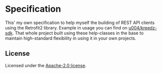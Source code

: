 [kreedz-sdk]: https://github.com/u004/kreedz-sdk

# Specification
This' my own specification to help myself the building
of REST API clients using the Retrofit2 library.
Example in usage you can find on [u004/kreedz-sdk][kreedz-sdk].
That whole project built using these help-classes in the base
to maintain high-standard flexibility in using it in your own projects.

## License
Licensed under the [Apache-2.0 license](LICENSE).
